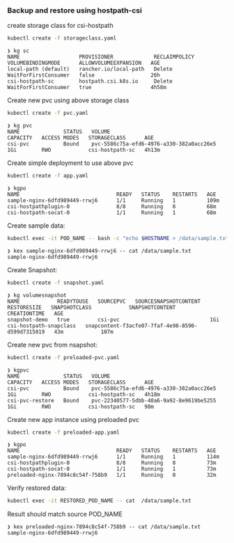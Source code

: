 ### Backup and restore using hostpath-csi
create storage class for csi-hostpath
```bash
kubectl create -f storageclass.yaml
```
```text
❯ kg sc
NAME                   PROVISIONER             RECLAIMPOLICY   VOLUMEBINDINGMODE      ALLOWVOLUMEEXPANSION   AGE
local-path (default)   rancher.io/local-path   Delete          WaitForFirstConsumer   false                  26h
csi-hostpath-sc        hostpath.csi.k8s.io     Delete          WaitForFirstConsumer   true                   4h58m
```
Create new pvc using above storage class
```bash
kubectl create -f pvc.yaml
```
```text
❯ kg pvc
NAME              STATUS   VOLUME                                     CAPACITY   ACCESS MODES   STORAGECLASS      AGE
csi-pvc           Bound    pvc-5586c75a-efd6-4976-a330-382a0acc26e5   1Gi        RWO            csi-hostpath-sc   4h13m

```

Create simple deployment to use above pvc
```bash
kubectl create -f app.yaml
```
```text
❯ kgpo
NAME                               READY   STATUS    RESTARTS   AGE
sample-nginx-6dfd989449-rrwj6      1/1     Running   1          109m
csi-hostpathplugin-0               8/8     Running   8          68m
csi-hostpath-socat-0               1/1     Running   1          68m
```

Create sample data:
```bash
kubectl exec -it POD_NAME -- bash -c "echo $HOSTNAME > /data/sample.txt"
```
```text
❯ kex sample-nginx-6dfd989449-rrwj6 -- cat /data/sample.txt
sample-nginx-6dfd989449-rrwj6
```

Create Snapshot:
```bash
kubectl create -f snapshot.yaml
```
```text
❯ kg volumesnapshot
NAME            READYTOUSE   SOURCEPVC   SOURCESNAPSHOTCONTENT   RESTORESIZE   SNAPSHOTCLASS            SNAPSHOTCONTENT                                    CREATIONTIME   AGE
snapshot-demo   true         csi-pvc                             1Gi           csi-hostpath-snapclass   snapcontent-f3acfe07-7faf-4e98-8590-d599d7315019   43m            107m
```

Create new pvc from nsapshot:
```bash
kubectl create -f preloaded-pvc.yaml
```
```text
❯ kgpvc
NAME              STATUS   VOLUME                                     CAPACITY   ACCESS MODES   STORAGECLASS      AGE
csi-pvc           Bound    pvc-5586c75a-efd6-4976-a330-382a0acc26e5   1Gi        RWO            csi-hostpath-sc   4h18m
csi-pvc-restore   Bound    pvc-22340577-5dbb-40a6-9a92-8e9619be5255   1Gi        RWO            csi-hostpath-sc   98m
```

Create new app instance using preloaded pvc
```bash
kubectl create -f preloaded-app.yaml
```
```text
❯ kgpo
NAME                               READY   STATUS    RESTARTS   AGE
sample-nginx-6dfd989449-rrwj6      1/1     Running   1          114m
csi-hostpathplugin-0               8/8     Running   8          73m
csi-hostpath-socat-0               1/1     Running   1          73m
preloaded-nginx-7894c8c54f-758b9   1/1     Running   0          32m
```
Verify restored data:
```bash
kubectl exec -it RESTORED_POD_NAME -- cat  /data/sample.txt
```
Result should match source POD_NAME
```text
❯ kex preloaded-nginx-7894c8c54f-758b9 -- cat /data/sample.txt
sample-nginx-6dfd989449-rrwj6
```

